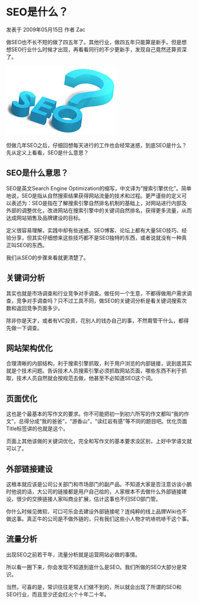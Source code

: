 # SEO是什么？

发表于 2009年05月15日 作者 Zac

做SEO也不长不短的做了四五年了。其他行业，做四五年只能算是新手。但是想想SEO行业什么时候才出现，再看看同行的不少更新手，发现自己竟然还算资深了。

![SEO是什么？](assets/whats-seo.jpg)

但做几年SEO之后，仔细回想每天进行的工作也会经常迷惑，到底SEO是什么？先从定义上看看，SEO是什么意思？

## SEO是什么意思？

SEO是英文Search Engine Optimization的缩写，中文译为“搜索引擎优化”。简单地说，SEO是指从自然搜索结果获得网站流量的技术和过程。更严谨些的定义可以表述为：SEO是指在了解搜索引擎自然排名机制的基础上，对网站进行内部及外部的调整优化，改进网站在搜索引擎中的关键词自然排名，获得更多流量，从而达成网站销售及品牌建设的目标。

定义很容易理解，实践中却有些迷惑。SEO博客、论坛上都有大量SEO技巧、经验分享，但其实仔细想来这些技巧都不是SEO独特的东西，或者说就没有一种真正叫SEO的东西。

我们从SEO的步骤来看就更清楚了。

## 关键词分析

其实也就是市场调查和行业竞争对手调查。做任何一个生意，不都得做用户需求调查，竞争对手调查吗？只不过工具不同，做SEO的关键词分析是看关键词搜索次数和返回竞争页面多少。

除非你是天才，或者有VC投资，花别人的钱办自己的事，不然甭管干什么，都得先做一下调查。

## 网站架构优化

合理清晰的内部结构，利于搜索引擎抓取，利于用户浏览的内部链接，说到底其实就是个技术问题。告诉技术人员搜索引擎必须抓取网站页面，哪些东西不利于抓取，技术人员自然就会按规范去做，他甚至不必知道SEO这个词。

## 页面优化

这也是个最基本的写作文的要求。你不可能把初一到初六所写的作文都叫“我的作文”，总得分成“我的爸爸”，“游香山”，“读红岩有感”等不同的题目吧。优化页面Title标签讲的也就是这个。

页面上其他该做的关键词优化，完全和写作文的基本要求没区别，上好中学语文就可以了。

## 外部链接建设

这根本就应该是公司公关部门和市场部门的副产品。不知道大家是否注意访谈小鹏时他说的话，大公司的链接都是用户自己给的，人家根本不去做什么外部链接建设，很少的交换链接人家叫商业扩展，估计这事也不归SEO部门管。

你什么时候见微软、可口可乐会去建设外部链接呢？连纯粹的线上品牌Wiki也不做这事。真正牛的公司是不做外链的，只有我们这些小人物才吭哧吭哧干这个事。

## 流量分析

出现SEO之前若干年，流量分析就是运营网站必做的事情。

所以看一圈下来，你会发现不知道到底什么是SEO。我们所做的SEO大部分是常识。

当然，可喜的是，常识往往是常人们做不到的，所以就会出现了所谓的SEO和SEO行业，而且至少还会红火个十年二十年。